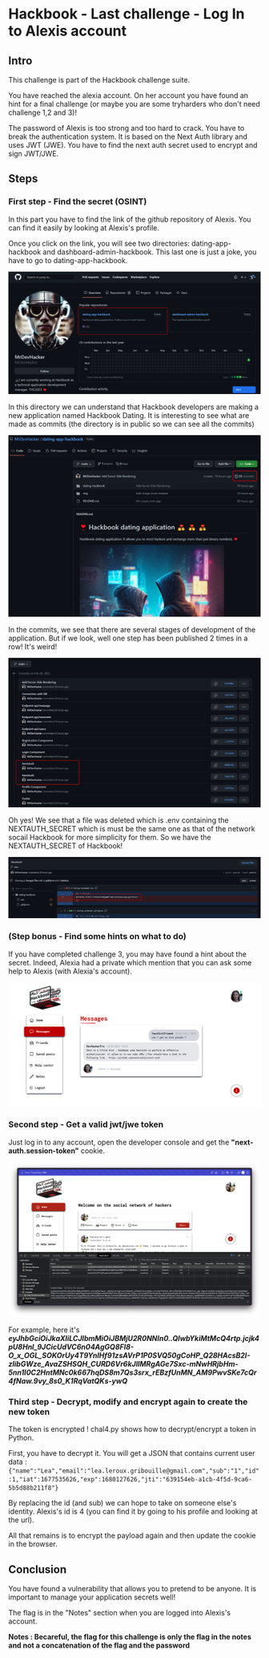 # Hackbook - Last challenge - Log In to Alexis account

## Intro

This challenge is part of the Hackbook challenge suite.

You have reached the alexia account. On her account you have found an hint for a final challenge (or maybe you are some tryharders who don't need challenge 1,2 and 3)!

The password of Alexis is too strong and too hard to crack. You have to break the authentication system. It is based on the Next Auth library and uses JWT (JWE). You have to find the next auth secret used to encrypt and sign JWT/JWE.

## Steps

### First step - Find the secret (OSINT)

In this part you have to find the link of the github repository of Alexis. You can find it easily by looking at Alexis's profile.

Once you click on the link, you will see two directories: dating-app-hackbook and dashboard-admin-hackbook. This last one is just a joke, you have to go to dating-app-hackbook.

![Alexis's GitHub](./img/github-MrDevHacker.png)

In this directory we can understand that Hackbook developers are making a new application named Hackbook Dating. It is interesting to see what are made as commits (the directory is in public so we can see all the commits)

![Dating Hackbook application](./img/dating-app-hackbook.png)

In the commits, we see that there are several stages of development of the application. But if we look, well one step has been published 2 times in a row! It's weird!

![Commits of dating-app-hackbook](./img/commits.png)

Oh yes! We see that a file was deleted which is .env containing the NEXTAUTH_SECRET which is must be the same one as that of the network socail Hackbook for more simplicity for them. 
So we have the NEXTAUTH_SECRET of Hackbook!

![NextAuth Secret](./img/secret-commit.png)

### (Step bonus - Find some hints on what to do)

If you have completed challenge 3, you may have found a hint about the secret. Indeed, Alexia had a private which mention that you can ask some help to Alexis (with Alexia's account).

![Alexia's hint](./img/challenge4-hint.png)
### Second step - Get a valid jwt/jwe token

Just log in to any account, open the developer console and get the **"next-auth.session-token"** cookie.

![Get a session token](./img/get-session-token.png)

For example, here it's **_eyJhbGciOiJkaXIiLCJlbmMiOiJBMjU2R0NNIn0..QIwbYkiMtMcQ4rtp.jcjk4pU8Hnl_9JCicUdVC6n04AgGQ8FI8-O_x_OGL_SOKOrUy4T9YnlHf91zsAVrP1P0SVQ50gCoHP_Q28HAcsB2I-zlibGWze_AvaZSHSQH_CURD6Vr6kJllMRgAGe7Sxc-mNwHRjbHm-5nn1l0C2HntMNc0k667hqDS8m7Qs3srx_rEBzfUnMN_AM9PwvSKe7cQr4fNaw.9vy_8s0_K1RqVatQKs-ywQ_**

### Third step - Decrypt, modify and encrypt again to create the new token

The token is encrypted ! chal4.py shows how to decrypt/encrypt a token in Python.

First, you have to decrypt it. You will get a JSON that contains current user data :
`{"name":"Lea","email":"lea.leroux.gribouille@gmail.com","sub":"1","id":1,"iat":1677535626,"exp":1680127626,"jti":"639154eb-a1cb-4f5d-9ca6-5b5d88b211f8"}`

By replacing the id (and sub) we can hope to take on someone else's identity. Alexis's id is 4 (you can find it by going to his profile and looking at the url).

All that remains is to encrypt the payload again and then update the cookie in the browser.

## Conclusion

You have found a vulnerability that allows you to pretend to be anyone. It is important to manage your application secrets well!

The flag is in the "Notes" section when you are logged into Alexis's account.  

**Notes : Becareful, the flag for this challenge is only the flag in the notes and not a concatenation of the flag and the password**